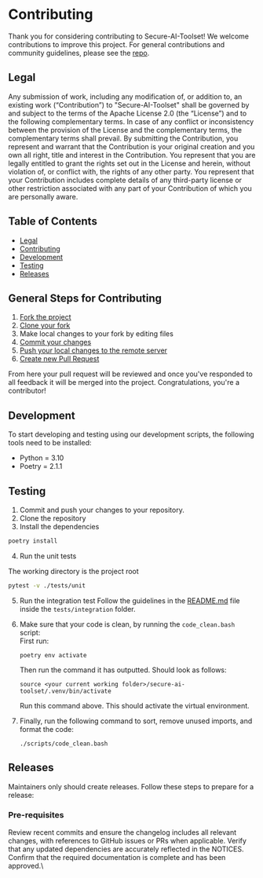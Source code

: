 # Contributing

Thank you for considering contributing to Secure-AI-Toolset! 
We welcome contributions to improve this project. For general contributions and community guidelines, please see the [repo](https://github.com/cyberark/community/).

## Legal
Any submission of work, including any modification of, or addition to, an existing work (“Contribution”) to "Secure-AI-Toolset" shall be governed by and subject to the terms of the Apache License 2.0 (the “License”) and to the following complementary terms. In case of any conflict or inconsistency between the provision of the License and the complementary terms, the complementary terms shall prevail.
By submitting the Contribution, you represent and warrant that the Contribution is your original creation and you own all right, title and interest in the Contribution. You represent that you are legally entitled to grant the rights set out in the License and herein, without violation of, or conflict with, the rights of any other party. You represent that your Contribution includes complete details of any third-party license or other restriction associated with any part of your Contribution of which you are personally aware.

## Table of Contents

- [Legal](#legal)
- [Contributing](#contributing)
- [Development](#development)
- [Testing](#testing)
- [Releases](#releases)

## General Steps for Contributing

1. [Fork the project](https://help.github.com/en/github/getting-started-with-github/fork-a-repo)
2. [Clone your fork](https://help.github.com/en/github/creating-cloning-and-archiving-repositories/cloning-a-repository)
3. Make local changes to your fork by editing files
3. [Commit your changes](https://help.github.com/en/github/managing-files-in-a-repository/adding-a-file-to-a-repository-using-the-command-line)
4. [Push your local changes to the remote server](https://help.github.com/en/github/using-git/pushing-commits-to-a-remote-repository)
5. [Create new Pull Request](https://help.github.com/en/github/collaborating-with-issues-and-pull-requests/creating-a-pull-request-from-a-fork)

From here your pull request will be reviewed and once you've responded to all
feedback it will be merged into the project. Congratulations, you're a
contributor!

## Development

To start developing and testing using our development scripts, the following tools need to be installed:
* Python = 3.10
* Poetry = 2.1.1

## Testing

1. Commit and push your changes to your repository.
2. Clone the repository 
3. Install the dependencies 

```bash 
poetry install
```
4. Run the unit tests

The working directory is the project root
```bash 
pytest -v ./tests/unit
```
5. Run the integration test
Follow the guidelines in the [README.md](tests/integration/README.md) file inside the `tests/integration` folder.

6. Make sure that your code is clean, by running the `code_clean.bash` script:  
   First run:
   ```shell
   poetry env activate
   ```
   Then run the command it has outputted. Should look as follows:
   ```shell
   source <your current working folder>/secure-ai-toolset/.venv/bin/activate
   ```
   Run this command above. This should activate the virtual environment.  
   
7. Finally, run the following command to sort, remove unused imports, and format the code:
   ```shell
   ./scripts/code_clean.bash
   ```

## Releases

Maintainers only should create releases. Follow these steps to prepare for a release:

### Pre-requisites
Review recent commits and ensure the changelog includes all relevant changes, with references to GitHub issues or PRs when applicable.
Verify that any updated dependencies are accurately reflected in the NOTICES.
Confirm that the required documentation is complete and has been approved.\
